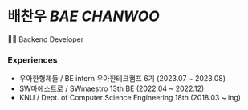# 배찬우 *BAE CHANWOO*

👩‍💻 Backend Developer  


### Experiences

- 우아한형제들 / BE intern 우아한테크캠프 6기 (2023.07 ~ 2023.08)  
- [SW마에스트로](https://github.com/SW-Maestro-OSS) / SWmaestro 13th BE (2022.04 ~ 2022.12)
- KNU / Dept. of Computer Science Engineering 18th (2018.03 ~ ing)

  
